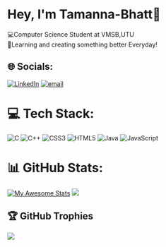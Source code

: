 # Hey, I'm Tamanna-Bhatt👋 

💻Computer Science Student at VMSB,UTU <br/>
📔Learning and creating something better Everyday! <br/>



## 🌐 Socials:
[![LinkedIn](https://img.shields.io/badge/LinkedIn-%230077B5.svg?logo=linkedin&logoColor=white)](https://www.linkedin.com/in/tamanna-bhatt-18765222b/) [![email](https://img.shields.io/badge/Email-D14836?logo=gmail&logoColor=white)](mailto:tam9844@gmail.com) 

# 💻 Tech Stack:
![C](https://img.shields.io/badge/c-%2300599C.svg?style=flat&logo=c&logoColor=white) ![C++](https://img.shields.io/badge/c++-%2300599C.svg?style=flat&logo=c%2B%2B&logoColor=white) ![CSS3](https://img.shields.io/badge/css3-%231572B6.svg?style=flat&logo=css3&logoColor=white) ![HTML5](https://img.shields.io/badge/html5-%23E34F26.svg?style=flat&logo=html5&logoColor=white) ![Java](https://img.shields.io/badge/java-%23ED8B00.svg?style=flat&logo=openjdk&logoColor=white) ![JavaScript](https://img.shields.io/badge/javascript-%23323330.svg?style=flat&logo=javascript&logoColor=%23F7DF1E)
# 📊 GitHub Stats:
[![My Awesome Stats](https://awesome-github-stats.azurewebsites.net/user-stats/Tamanna-3?cardType=github&theme=github-dark&preferLogin=false)](https://git.io/awesome-stats-card)
![](https://nirzak-streak-stats.vercel.app/?user=Tamanna-3&theme=dark&hide_border=false)<br/>

## 🏆 GitHub Trophies
![](https://github-profile-trophy.vercel.app/?username=Tamanna-3&theme=radical&no-frame=false&no-bg=true&margin-w=4)

